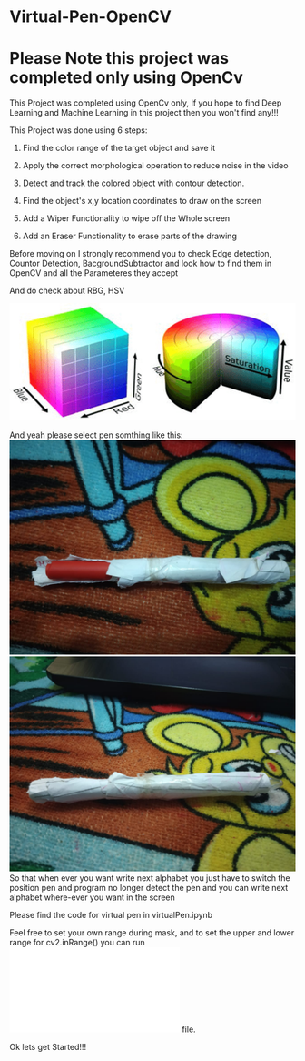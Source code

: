 # Virtual-Pen-OpenCV

# Please Note this project was completed only using OpenCv

This Project was completed using OpenCv only, If you hope to find Deep Learning and Machine Learning in this project then you won't find any!!!

This Project was done using 6 steps:

1) Find the color range of the target object and save it

2) Apply the correct morphological operation to reduce noise in the video

3) Detect and track the colored object with contour detection.

4) Find the object's x,y location coordinates to draw on the screen

5) Add a Wiper Functionality to wipe off the Whole screen

6) Add an Eraser Functionality to erase parts of the drawing


Before moving on I strongly recommend you to check Edge detection, Countor Detection, BacgroundSubtractor and look how to find them in OpenCV and all the Parameteres they accept

And do check about RBG, HSV

![RGBhsv](images/RGBHSV.png)

And yeah please select pen somthing like this:
![frontface](images/frontface.jpeg)
![backface](images/backface.jpeg)
So that when ever you want write next alphabet you just have to switch the position pen and program no longer detect the pen and you can write next alphabet where-ever you want in the screen

Please find the code for virtual pen in virtualPen.ipynb

Feel free to set your own range during mask, and to set the upper and lower range for cv2.inRange() you can run ![this](sethsv.py) file.

Ok lets get Started!!!


